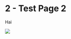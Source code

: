 # 2 - Test Page 2

Hai

![](https://media2.giphy.com/media/3Cm8cxtSHqu6Q/giphy.gif?cid=7941fdc640m091h5kvvo45b0ifguqzkfcm1j0yvx199bhcku&ep=v1_gifs_search&rid=giphy.gif&ct=g)